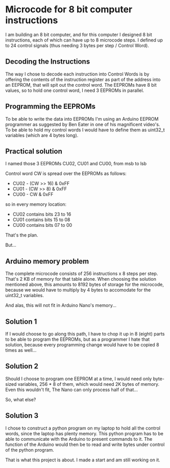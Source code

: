 # Microcode for 8 bit computer instructions

I am building an 8 bit computer, and for this computer I designed 8 bit instructions, each of which can have up to 8 microcode steps. I defined up to 24 control signals (thus needing 3 bytes per step / Control Word).

## Decoding the Instructions
The way I chose to decode each instruction into Control Words is by offering the contents of the instruction register as part of the address into an EEPROM, that will spit out the control word. The EEPROMs have 8 bit values, so to hold one control word, I need 3 EEPROMs in parallel.

## Programming the EEPROMs
To be able to write the data into EEPROMs I'm using an Arduino EEPROM programmer as suggested by Ben Eater in one of his magnificent video's. To be able to hold my control words I would have to define them as uint32_t variables (which are 4 bytes long).


## Practical solution
I named those 3 EEPROMs CU02, CU01 and CU00, from msb to lsb

Control word CW is spread over the EEPROMs as follows:

- CU02 - (CW >> 16) & 0xFF
- CU01 - (CW >> 8) & 0xFF
- CU00 - CW & 0xFF

so in every memory location:

- CU02 contains bits 23 to 16
- CU01 contains bits 15 to 08
- CU00 contains bits 07 to 00

That's the plan.

But...

## Arduino memory problem
The complete microcode consists of 256 instructions x 8 steps per step. That's 2 KB of memory for that table alone. When choosing the solution mentioned above, this amounts to 8192 bytes of storage for the microcode, because we would have to multiply by 4 bytes to accomodate for the uint32_t variables. 

And alas, this will not fit in Arduino Nano's memory...

## Solution 1
If I would choose to go along this path, I have to chop it up in 8 (eight) parts to be able to program the EEPROMs, but as a programmer I hate that solution, because every programming change would have to be copied 8 times as well...

## Solution 2
Should I choose to program one EEPROM at a time, I would need only byte-sized variables, 256 * 8 of them, which would need 2K bytes of memory. Even this wouldn't fit, The Nano can only process half of that...

So, what else?

## Solution 3
I chose to construct a python program on my laptop to hold all the control words, since the laptop has plenty memory. This python program has to be able to communicate with the Arduino to present commands to it. The function of the Arduino would then be to read and write bytes under control of the python program.

That is what this project is about. I made a start and am still working on it.

